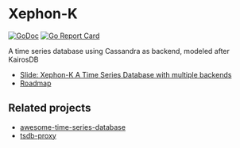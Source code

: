 # Xephon-K

[![GoDoc](https://godoc.org/github.com/xephonhq/xephon-k?status.svg)](https://godoc.org/github.com/xephonhq/xephon-k)
[![Go Report Card](https://goreportcard.com/badge/github.com/xephonhq/xephon-k)](https://goreportcard.com/report/github.com/xephonhq/xephon-k)

A time series database using Cassandra as backend, modeled after KairosDB

- [Slide: Xephon-K A Time Series Database with multiple backends](http://www.slideshare.net/ssuser7e134a/xephon-k-a-time-series-database-with-multiple-backends)
- [Roadmap](doc/roadmap.md)

## Related projects

- [awesome-time-series-database](https://github.com/xephonhq/awesome-time-series-database)
- [tsdb-proxy](https://github.com/xephonhq/tsdb-proxy)
